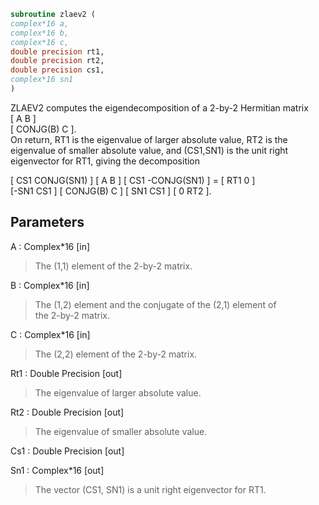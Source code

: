 ```fortran  
subroutine zlaev2 (  
complex*16 a,  
complex*16 b,  
complex*16 c,  
double precision rt1,  
double precision rt2,  
double precision cs1,  
complex*16 sn1  
)  
```  
  
ZLAEV2 computes the eigendecomposition of a 2-by-2 Hermitian matrix  
[  A         B  ]  
[  CONJG(B)  C  ].  
On return, RT1 is the eigenvalue of larger absolute value, RT2 is the  
eigenvalue of smaller absolute value, and (CS1,SN1) is the unit right  
eigenvector for RT1, giving the decomposition  
  
[ CS1  CONJG(SN1) ] [    A     B ] [ CS1 -CONJG(SN1) ] = [ RT1  0  ]  
[-SN1     CS1     ] [ CONJG(B) C ] [ SN1     CS1     ]   [  0  RT2 ].  
  
## Parameters  
A : Complex*16 [in]  
> The (1,1) element of the 2-by-2 matrix.  
  
B : Complex*16 [in]  
> The (1,2) element and the conjugate of the (2,1) element of  
> the 2-by-2 matrix.  
  
C : Complex*16 [in]  
> The (2,2) element of the 2-by-2 matrix.  
  
Rt1 : Double Precision [out]  
> The eigenvalue of larger absolute value.  
  
Rt2 : Double Precision [out]  
> The eigenvalue of smaller absolute value.  
  
Cs1 : Double Precision [out]  
  
Sn1 : Complex*16 [out]  
> The vector (CS1, SN1) is a unit right eigenvector for RT1.  
  
